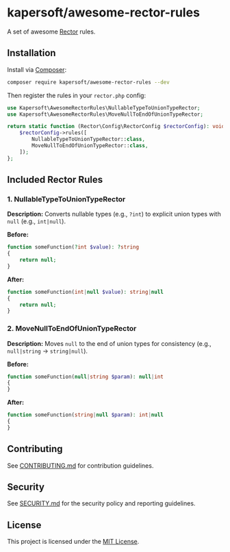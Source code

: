 # kapersoft/awesome-rector-rules

A set of awesome [Rector](https://github.com/rectorphp/rector) rules.

## Installation

Install via [Composer](https://getcomposer.org/):

```bash
composer require kapersoft/awesome-rector-rules --dev
```

Then register the rules in your `rector.php` config:

```php
use Kapersoft\AwesomeRectorRules\NullableTypeToUnionTypeRector;
use Kapersoft\AwesomeRectorRules\MoveNullToEndOfUnionTypeRector;

return static function (Rector\Config\RectorConfig $rectorConfig): void {
    $rectorConfig->rules([
        NullableTypeToUnionTypeRector::class,
        MoveNullToEndOfUnionTypeRector::class,
    ]);
};
```

## Included Rector Rules

### 1. NullableTypeToUnionTypeRector

**Description:** Converts nullable types (e.g., `?int`) to explicit union types with `null` (e.g., `int|null`).

**Before:**

```php
function someFunction(?int $value): ?string
{
    return null;
}
```

**After:**

```php
function someFunction(int|null $value): string|null
{
    return null;
}
```

### 2. MoveNullToEndOfUnionTypeRector

**Description:** Moves `null` to the end of union types for consistency (e.g., `null|string` → `string|null`).

**Before:**

```php
function someFunction(null|string $param): null|int
{
}
```

**After:**

```php
function someFunction(string|null $param): int|null
{
}
```

## Contributing

See [CONTRIBUTING.md](CONTRIBUTING.md) for contribution guidelines.

## Security

See [SECURITY.md](SECURITY.md) for the security policy and reporting guidelines.

## License

This project is licensed under the [MIT License](LICENSE).
